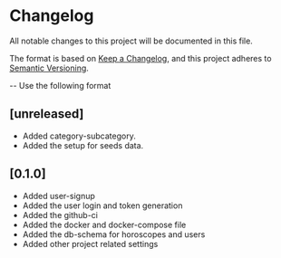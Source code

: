 # Changelog
All notable changes to this project will be documented in this file.

The format is based on [Keep a Changelog](https://keepachangelog.com/en/1.0.0/),
and this project adheres to [Semantic Versioning](https://semver.org/spec/v2.0.0.html).

-- Use the following format

<!-- Added for new features.
Changed for changes in existing functionality.
Deprecated for soon-to-be removed features.
Removed for now removed features.
Fixed for any bug fixes.
Security in case of vulnerabilities. -->

## [unreleased]
- Added category-subcategory.
- Added the setup for seeds data.


## [0.1.0]

- Added user-signup
- Added the user login and token generation
- Added the github-ci
- Added the docker and docker-compose file
- Added the db-schema for horoscopes and users
- Added other project related settings
